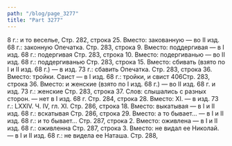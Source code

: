 ```yaml
---
path: "/blog/page_3277"
title: "Part 3277"
---
```


8 г.: и то веселье,
Стр. 282, строка 25.
Вместо: закованную — во II изд. 68 г.: законную Опечатка.
Стр. 283, строка 9.
Вместо: поддергивая — в I изд. 68 г.: подергивая
Стр. 283, строка 10.
Вместо: подергиванью — во II изд. 68 г.: поддергиванью
Стр. 283, строка 15.
Вместо: сбивать (взято по I и II изд. 68 г.) — в изд. 73 г.: сбавить Опечатка.
Стр. 283, строка 36.
Вместо: тройки. Свист — в I изд. 68 г.: тройки, и свист
406Стр. 283, строка 36.
Вместо: и женские (взято по I изд. 68 г.) — во II изд. 68 г. и изд. 73 г.: женские
Стр. 283, строка 37.
Слов: слышались с разных сторон. — нет в I изд. 68 г.
Стр. 284, строка 28.
Вместо: XI. — в изд. 73 г.: LXXIV.
Ч. IV, гл. XI.
Стр. 286, строка 18.
Вместо: выкатывая — в I и II изд. 68 г.: вскатывая
Стр. 286, строка 29.
Вместо: а то бывает... — в I и II изд. 68 г.: и то бывает...
Стр. 287, строка 2.
Вместо: оживлена — в I и II изд. 68 г.: оживленна
Стр. 287, строка 3.
Вместо: не видал ее Николай. — в I и II изд. 68 г.: не видела ее Наташа.
Стр. 288,
